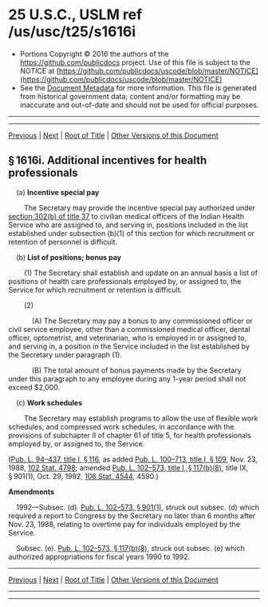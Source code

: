 ---
---

# 25 U.S.C., USLM ref /us/usc/t25/s1616i

* Portions Copyright © 2016 the authors of the https://github.com/publicdocs project.
  Use of this file is subject to the NOTICE at [https://github.com/publicdocs/uscode/blob/master/NOTICE](https://github.com/publicdocs/uscode/blob/master/NOTICE)
* See the [Document Metadata](././../../../../..//README.md) for more information.
  This file is generated from historical government data; content and/or formatting may be inaccurate and out-of-date and should not be used for official purposes.

----------
----------

[Previous](./../../../../..//us/usc/t25/ch18/schI/m__us_usc_t25_s1616h.md) | [Next](./../../../../..//us/usc/t25/ch18/schI/m__us_usc_t25_s1616j.md) | [Root of Title](./../../../../../) | [Other Versions of this Document](https://publicdocs.github.io/go/links?ns=uslm&ref=%2Fus%2Fusc%2Ft25%2Fs1616i)

## § 1616i. Additional incentives for health professionals

    (a) __Incentive special pay__ 

        The Secretary may provide the incentive special pay authorized under [section 302(b) of title 37][/us/usc/t37/s302/b] to civilian medical officers of the Indian Health Service who are assigned to, and serving in, positions included in the list established under subsection (b)(1) of this section for which recruitment or retention of personnel is difficult.

    (b) __List of positions; bonus pay__ 

        (1) The Secretary shall establish and update on an annual basis a list of positions of health care professionals employed by, or assigned to, the Service for which recruitment or retention is difficult.

        (2)

            (A) The Secretary may pay a bonus to any commissioned officer or civil service employee, other than a commissioned medical officer, dental officer, optometrist, and veterinarian, who is employed in or assigned to, and serving in, a position in the Service included in the list established by the Secretary under paragraph (1).

            (B) The total amount of bonus payments made by the Secretary under this paragraph to any employee during any 1-year period shall not exceed $2,000.

    (c) __Work schedules__ 

        The Secretary may establish programs to allow the use of flexible work schedules, and compressed work schedules, in accordance with the provisions of subchapter II of chapter 61 of title 5, for health professionals employed by, or assigned to, the Service.

([Pub. L. 94–437, title I, § 116][/us/pl/94/437/s116], as added [Pub. L. 100–713, title I, § 109][/us/pl/100/713/s109], Nov. 23, 1988, [102 Stat. 4798][/us/stat/102/4798]; amended [Pub. L. 102–573, title I, § 117(b)(8)][/us/pl/102/573/s117/b/8], title IX, § 901(1), Oct. 29, 1992, [106 Stat. 4544][/us/stat/106/4544], 4590.)

 __Amendments__ 

    1992—Subsec. (d). [Pub. L. 102–573, § 901(1)][/us/pl/102/573/s901/1], struck out subsec. (d) which required a report to Congress by the Secretary no later than 6 months after Nov. 23, 1988, relating to overtime pay for individuals employed by the Service.

    Subsec. (e). [Pub. L. 102–573, § 117(b)(8)][/us/pl/102/573/s117/b/8], struck out subsec. (e) which authorized appropriations for fiscal years 1990 to 1992.

----------

[Previous](./../../../../..//us/usc/t25/ch18/schI/m__us_usc_t25_s1616h.md) | [Next](./../../../../..//us/usc/t25/ch18/schI/m__us_usc_t25_s1616j.md) | [Root of Title](./../../../../../) | [Other Versions of this Document](https://publicdocs.github.io/go/links?ns=uslm&ref=%2Fus%2Fusc%2Ft25%2Fs1616i)

----------
----------

[/us/usc/t37/s302/b]: https://publicdocs.github.io/go/links?ns=uslm&ref=%2Fus%2Fusc%2Ft37%2Fs302%2Fb
[/us/pl/94/437/s116]: https://publicdocs.github.io/go/links?ns=uslm&ref=%2Fus%2Fpl%2F94%2F437%2Fs116
[/us/pl/100/713/s109]: https://publicdocs.github.io/go/links?ns=uslm&ref=%2Fus%2Fpl%2F100%2F713%2Fs109
[/us/stat/102/4798]: https://publicdocs.github.io/go/links?ns=uslm&ref=%2Fus%2Fstat%2F102%2F4798
[/us/pl/102/573/s117/b/8]: https://publicdocs.github.io/go/links?ns=uslm&ref=%2Fus%2Fpl%2F102%2F573%2Fs117%2Fb%2F8
[/us/stat/106/4544]: https://publicdocs.github.io/go/links?ns=uslm&ref=%2Fus%2Fstat%2F106%2F4544
[/us/pl/102/573/s901/1]: https://publicdocs.github.io/go/links?ns=uslm&ref=%2Fus%2Fpl%2F102%2F573%2Fs901%2F1
[/us/pl/102/573/s117/b/8]: https://publicdocs.github.io/go/links?ns=uslm&ref=%2Fus%2Fpl%2F102%2F573%2Fs117%2Fb%2F8


